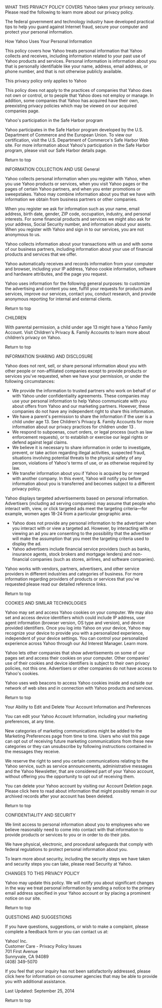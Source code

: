 WHAT THIS PRIVACY POLICY COVERS Yahoo takes your privacy seriously. Please read the following to learn more about our privacy policy.

The federal government and technology industry have developed practical tips to help you guard against Internet fraud, secure your computer and protect your personal information.

How Yahoo Uses Your Personal Information

This policy covers how Yahoo treats personal information that Yahoo collects and receives, including information related to your past use of Yahoo products and services. Personal information is information about you that is personally identifiable like your name, address, email address, or phone number, and that is not otherwise publicly available.

This privacy policy only applies to Yahoo

This policy does not apply to the practices of companies that Yahoo does not own or control, or to people that Yahoo does not employ or manage. In addition, some companies that Yahoo has acquired have their own, preexisting privacy policies which may be viewed on our acquired companies page.

Yahoo's participation in the Safe Harbor program

Yahoo participates in the Safe Harbor program developed by the U.S. Department of Commerce and the European Union. To view our certification, visit the U.S. Department of Commerce's Safe Harbor Web site. For more information about Yahoo's participation in the Safe Harbor program, please visit our Safe Harbor details page.

Return to top

INFORMATION COLLECTION AND USE General  

Yahoo collects personal information when you register with Yahoo, when you use Yahoo products or services, when you visit Yahoo pages or the pages of certain Yahoo partners, and when you enter promotions or sweepstakes. Yahoo may combine information about you that we have with information we obtain from business partners or other companies.

When you register we ask for information such as your name, email address, birth date, gender, ZIP code, occupation, industry, and personal interests. For some financial products and services we might also ask for your address, Social Security number, and information about your assets. When you register with Yahoo and sign in to our services, you are not anonymous to us.

Yahoo collects information about your transactions with us and with some of our business partners, including information about your use of financial products and services that we offer.

Yahoo automatically receives and records information from your computer and browser, including your IP address, Yahoo cookie information, software and hardware attributes, and the page you request.

Yahoo uses information for the following general purposes: to customize the advertising and content you see, fulfill your requests for products and services, improve our services, contact you, conduct research, and provide anonymous reporting for internal and external clients.

Return to top

CHILDREN

With parental permission, a child under age 13 might have a Yahoo Family Account. Visit Children's Privacy &. Family Accounts to learn more about children’s privacy on Yahoo.

Return to top

INFORMATION SHARING AND DISCLOSURE

Yahoo does not rent, sell, or share personal information about you with other people or non-affiliated companies except to provide products or services you've requested, when we have your permission, or under the following circumstances:

*   We provide the information to trusted partners who work on behalf of or with Yahoo under confidentiality agreements. These companies may use your personal information to help Yahoo communicate with you about offers from Yahoo and our marketing partners. However, these companies do not have any independent right to share this information.
*   We have a parent's permission to share the information if the user is a child under age 13. See Children's Privacy &. Family Accounts for more information about our privacy practices for children under 13 .
*   We respond to subpoenas, court orders, or legal process (such as law enforcement requests), or to establish or exercise our legal rights or defend against legal claims.
*   We believe it is necessary to share information in order to investigate, prevent, or take action regarding illegal activities, suspected fraud, situations involving potential threats to the physical safety of any person, violations of Yahoo's terms of use, or as otherwise required by law.
*   We transfer information about you if Yahoo is acquired by or merged with another company. In this event, Yahoo will notify you before information about you is transferred and becomes subject to a different privacy policy.

Yahoo displays targeted advertisements based on personal information. Advertisers (including ad serving companies) may assume that people who interact with, view, or click targeted ads meet the targeting criteria—for example, women ages 18-24 from a particular geographic area.

*   Yahoo does not provide any personal information to the advertiser when you interact with or view a targeted ad. However, by interacting with or viewing an ad you are consenting to the possibility that the advertiser will make the assumption that you meet the targeting criteria used to display the ad.
*   Yahoo advertisers include financial service providers (such as banks, insurance agents, stock brokers and mortgage lenders) and non-financial companies (such as stores, airlines, and software companies).

Yahoo works with vendors, partners, advertisers, and other service providers in different industries and categories of business. For more information regarding providers of products or services that you've requested please read our detailed reference links.

Return to top

COOKIES AND SIMILAR TECHNOLOGIES

Yahoo may set and access Yahoo cookies on your computer. We may also set and access device identifiers which could include IP address, user agent information (browser version, OS type and version), and device provided identifiers. Once you log into Yahoo on your device, Yahoo may recognize your device to provide you with a personalized experience, independent of your device settings. You can control your personalized experience across Yahoo through our Ad Interest Manager. Learn more.

Yahoo lets other companies that show advertisements on some of our pages set and access their cookies on your computer. Other companies' use of their cookies and device identifiers is subject to their own privacy policies, not this one. Advertisers or other companies do not have access to Yahoo's cookies.

Yahoo uses web beacons to access Yahoo cookies inside and outside our network of web sites and in connection with Yahoo products and services.

Return to top

Your Ability to Edit and Delete Your Account Information and Preferences

You can edit your Yahoo Account Information, including your marketing preferences, at any time.

New categories of marketing communications might be added to the Marketing Preferences page from time to time. Users who visit this page can opt out of receiving future marketing communications from these new categories or they can unsubscribe by following instructions contained in the messages they receive.

We reserve the right to send you certain communications relating to the Yahoo service, such as service announcements, administrative messages and the Yahoo Newsletter, that are considered part of your Yahoo account, without offering you the opportunity to opt out of receiving them.

You can delete your Yahoo account by visiting our Account Deletion page. Please click here to read about information that might possibly remain in our archived records after your account has been deleted.

Return to top

CONFIDENTIALITY AND SECURITY

We limit access to personal information about you to employees who we believe reasonably need to come into contact with that information to provide products or services to you or in order to do their jobs.

We have physical, electronic, and procedural safeguards that comply with federal regulations to protect personal information about you.

To learn more about security, including the security steps we have taken and security steps you can take, please read Security at Yahoo.

CHANGES TO THIS PRIVACY POLICY

Yahoo may update this policy. We will notify you about significant changes in the way we treat personal information by sending a notice to the primary email address specified in your Yahoo account or by placing a prominent notice on our site.

Return to top

QUESTIONS AND SUGGESTIONS

If you have questions, suggestions, or wish to make a complaint, please complete a feedback form or you can contact us at:

Yahoo! Inc.  
Customer Care - Privacy Policy Issues  
701 First Avenue  
Sunnyvale, CA 94089  
(408) 349-5070

If you feel that your inquiry has not been satisfactorily addressed, please click here for information on consumer agencies that may be able to provide you with additional assistance.

Last Updated: September 25, 2014

Return to top